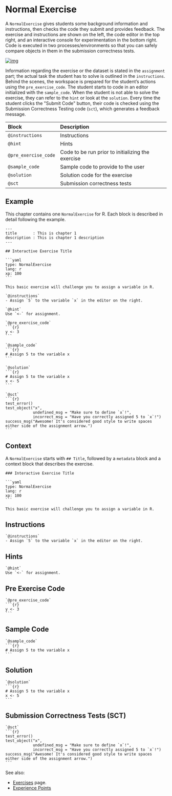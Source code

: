# Normal Exercise

A `NormalExercise` gives students some background information and instructions, then checks the code they submit and provides feedback.  The exercise and instructions are shown on the left, the code editor in the top right, and an interactive console for experimentation in the bottom right.  Code is executed in two processes/environments so that you can safely compare objects in them in the submission correctness tests.

[![img](/images/NormalExercise.png)](https://campus.datacamp.com/courses/free-introduction-to-r/chapter-1-intro-to-basics-1?ex=3)

Information regarding the exercise or the dataset is stated in the `assignment` part; the actual task the student has to solve is outlined in the `instructions`. Behind the scenes, the workspace is prepared for the student’s actions using the `pre_exercise_code`. The student starts to code in an editor initialized with the `sample_code`. When the student is not able to solve the exercise, they can refer to the `hint` or look at the `solution`. Every time the student clicks the "Submit Code" button, their code is checked using the Submission Correctness Testing code (`sct`), which generates a feedback message.

| Block                | Description                                       |
|:---------------------|:--------------------------------------------------|
| `@instructions`      | Instructions                                      |
| `@hint`              | Hints                                             |
| `@pre_exercise_code` | Code to be run prior to initializing the exercise |
| `@sample_code`       | Sample code to provide to the user                |
| `@solution`          | Solution code for the exercise                    |
| `@sct`               | Submission correctness tests                      |

## Example

This chapter contains one `NormalExercise` for R.  Each block is described in detail following the example.

    ---
    title       : This is chapter 1
    description : This is chapter 1 description
    ---

    ## Interactive Exercise Title

    ```yaml
    type: NormalExercise
    lang: r
    xp: 100
    ```

    This basic exercise will challenge you to assign a variable in R.

    `@instructions`
    - Assign `5` to the variable `x` in the editor on the right.

    `@hint`
    Use `<-` for assignment.

    `@pre_exercise_code`
    ```{r}
    y <- 3
    ```

    `@sample_code`
    ```{r}
    # Assign 5 to the variable x
    ```

    `@solution`
    ```{r}
    # Assign 5 to the variable x
    x <- 5
    ```

    `@sct`
    ```{r}
    test_error()
    test_object("x",
                undefined_msg = "Make sure to define `x`!",
                incorrect_msg = "Have you correctly assigned 5 to `x`!")
    success_msg("Awesome! It's considered good style to write spaces either side of the assignment arrow.")
    ```

## Context

A `NormalExercise` starts with `## Title`, followed by a `metadata` block and a context block that describes the exercise.

    ### Interactive Exercise Title

    ```yaml
    type: NormalExercise
    lang: r
    xp: 100
    ```

    This basic exercise will challenge you to assign a variable in R.

## Instructions

    `@instructions`
    - Assign `5` to the variable `x` in the editor on the right.

## Hints

    `@hint`
    Use `<-` for assignment.

## Pre Exercise Code

    `@pre_exercise_code`
    ```{r}
    y <- 3
    ```

## Sample Code

    `@sample_code`
    ```{r}
    # Assign 5 to the variable x
    ```

## Solution

    `@solution`
    ```{r}
    # Assign 5 to the variable x
    x <- 5
    ```

## Submission Correctness Tests (SCT)

    `@sct`
    ```{r}
    test_error()
    test_object("x",
                undefined_msg = "Make sure to define `x`!",
                incorrect_msg = "Have you correctly assigned 5 to `x`!")
    success_msg("Awesome! It's considered good style to write spaces either side of the assignment arrow.")
    ```

See also:
- [Exercises](/courses/exercises/README.md#exercise-blocks) page.
- [Experience Points](/courses/xp.md)
